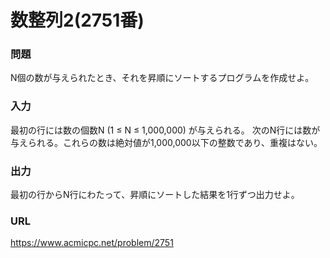 # 数整列2\(2751番\)

### 問題

N個の数が与えられたとき、それを昇順にソートするプログラムを作成せよ。
     

### 入力

最初の行には数の個数N \(1 ≤ N ≤ 1,000,000\) が与えられる。
次のN行には数が与えられる。これらの数は絶対値が1,000,000以下の整数であり、重複はない。


### 出力

最初の行からN行にわたって、昇順にソートした結果を1行ずつ出力せよ。


### URL

https://www.acmicpc.net/problem/2751